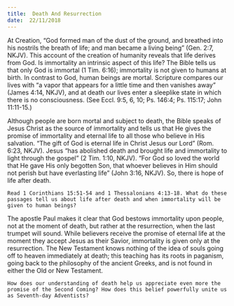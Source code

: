 ```yaml
---
title:  Death And Resurrection
date:  22/11/2018
---
```


At Creation, “God formed man of the dust of the ground, and breathed into his nostrils the breath of life; and man became a living being” (Gen. 2:7, NKJV). This account of the creation of humanity reveals that life derives from God. Is immortality an intrinsic aspect of this life? The Bible tells us that only God is immortal (1 Tim. 6:16); immortality is not given to humans at birth. In contrast to God, human beings are mortal. Scripture compares our lives with “a vapor that appears for a little time and then vanishes away” (James 4:14, NKJV), and at death our lives enter a sleeplike state in which there is no consciousness. (See Eccl. 9:5, 6, 10; Ps. 146:4; Ps. 115:17; John 11:11-15.)

Although people are born mortal and subject to death, the Bible speaks of Jesus Christ as the source of immortality and tells us that He gives the promise of immortality and eternal life to all those who believe in His salvation. “The gift of God is eternal life in Christ Jesus our Lord” (Rom. 6:23, NKJV). Jesus “has abolished death and brought life and immortality to light through the gospel” (2 Tim. 1:10, NKJV). “For God so loved the world that He gave His only begotten Son, that whoever believes in Him should not perish but have everlasting life” (John 3:16, NKJV). So, there is hope of life after death.

`Read 1 Corinthians 15:51-54 and 1 Thessalonians 4:13-18. What do these passages tell us about life after death and when immortality will be given to human beings?`

The apostle Paul makes it clear that God bestows immortality upon people, not at the moment of death, but rather at the resurrection, when the last trumpet will sound. While believers receive the promise of eternal life at the moment they accept Jesus as their Savior, immortality is given only at the resurrection. The New Testament knows nothing of the idea of souls going off to heaven immediately at death; this teaching has its roots in paganism, going back to the philosophy of the ancient Greeks, and is not found in either the Old or New Testament.

`How does our understanding of death help us appreciate even more the promise of the Second Coming? How does this belief powerfully unite us as Seventh-day Adventists?`